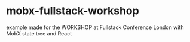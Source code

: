 # mobx-fullstack-workshop
example made for the WORKSHOP at Fullstack Conference London with MobX state tree and React
